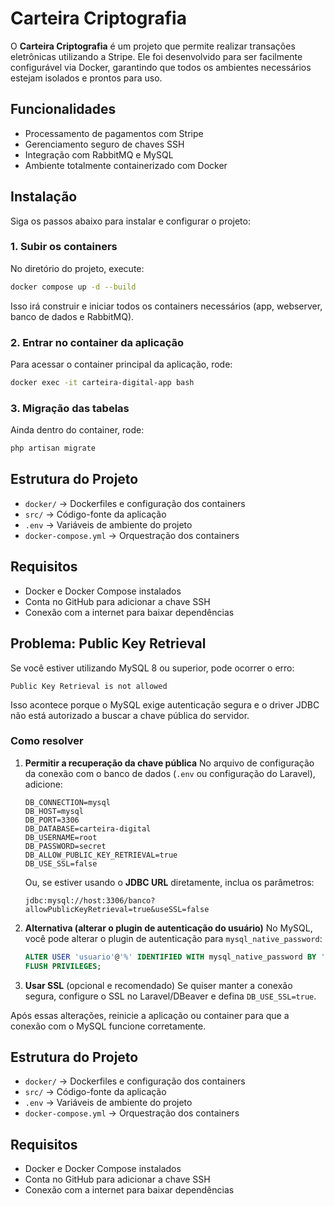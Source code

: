 # Carteira Criptografia

O **Carteira Criptografia** é um projeto que permite realizar transações eletrônicas utilizando a Stripe. Ele foi desenvolvido para ser facilmente configurável via Docker, garantindo que todos os ambientes necessários estejam isolados e prontos para uso.

## Funcionalidades

* Processamento de pagamentos com Stripe
* Gerenciamento seguro de chaves SSH
* Integração com RabbitMQ e MySQL
* Ambiente totalmente containerizado com Docker

## Instalação

Siga os passos abaixo para instalar e configurar o projeto:

### 1. Subir os containers

No diretório do projeto, execute:

```bash
docker compose up -d --build
```

Isso irá construir e iniciar todos os containers necessários (app, webserver, banco de dados e RabbitMQ).

### 2. Entrar no container da aplicação

Para acessar o container principal da aplicação, rode:

```bash
docker exec -it carteira-digital-app bash
```

### 3. Migração das tabelas

Ainda dentro do container, rode:

```bash
php artisan migrate
```

## Estrutura do Projeto

* `docker/` → Dockerfiles e configuração dos containers
* `src/` → Código-fonte da aplicação
* `.env` → Variáveis de ambiente do projeto
* `docker-compose.yml` → Orquestração dos containers

## Requisitos

* Docker e Docker Compose instalados
* Conta no GitHub para adicionar a chave SSH
* Conexão com a internet para baixar dependências

## Problema: Public Key Retrieval

Se você estiver utilizando MySQL 8 ou superior, pode ocorrer o erro:

```
Public Key Retrieval is not allowed
```

Isso acontece porque o MySQL exige autenticação segura e o driver JDBC não está autorizado a buscar a chave pública do servidor.

### Como resolver

1. **Permitir a recuperação da chave pública**
   No arquivo de configuração da conexão com o banco de dados (`.env` ou configuração do Laravel), adicione:

   ```env
   DB_CONNECTION=mysql
   DB_HOST=mysql
   DB_PORT=3306
   DB_DATABASE=carteira-digital
   DB_USERNAME=root
   DB_PASSWORD=secret
   DB_ALLOW_PUBLIC_KEY_RETRIEVAL=true
   DB_USE_SSL=false
   ```

   Ou, se estiver usando o **JDBC URL** diretamente, inclua os parâmetros:

   ```
   jdbc:mysql://host:3306/banco?allowPublicKeyRetrieval=true&useSSL=false
   ```

2. **Alternativa (alterar o plugin de autenticação do usuário)**
   No MySQL, você pode alterar o plugin de autenticação para `mysql_native_password`:

   ```sql
   ALTER USER 'usuario'@'%' IDENTIFIED WITH mysql_native_password BY 'sua_senha';
   FLUSH PRIVILEGES;
   ```

3. **Usar SSL** (opcional e recomendado)
   Se quiser manter a conexão segura, configure o SSL no Laravel/DBeaver e defina `DB_USE_SSL=true`.

Após essas alterações, reinicie a aplicação ou container para que a conexão com o MySQL funcione corretamente.

## Estrutura do Projeto

* `docker/` → Dockerfiles e configuração dos containers
* `src/` → Código-fonte da aplicação
* `.env` → Variáveis de ambiente do projeto
* `docker-compose.yml` → Orquestração dos containers

## Requisitos

* Docker e Docker Compose instalados
* Conta no GitHub para adicionar a chave SSH
* Conexão com a internet para baixar dependências
